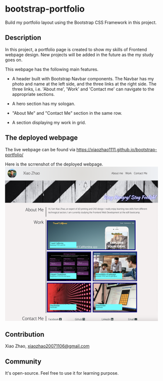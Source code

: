 # bootstrap-portfolio
Build my portfolio layout using the Bootstrap CSS Framework in this project.

## Description
In this project, a portfolio page is created to show my skills of Frontend webpage design. New projects will be added in the future as the my study goes on.

This webpage has the following main features.
* A header built with Bootstrap Navbar components. The Navbar has my photo and name at the left side, and the three links at the right side. The three links, i.e. 'About me', 'Work' and 'Contact me' can navigate to the appropriate sections.

* A hero section has my sologan.

* "About Me" and "Contact Me" section in the same row.

* A section displaying my work in grid.

## The deployed webpage  
The live webpage can be found via https://xiaozhao1111.github.io/bootstrap-portfolio/

Here is the scrrenshot of the deployed webpage.
![Bootstrap portfolio webpage](/images/webpage.png)

## Contribution
Xiao Zhao, xiaozhao20071106@gmail.com

## Community
It's open-source. Feel free to use it for learning purpose.